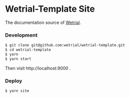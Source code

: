 # Wetrial-Template Site

The documentation source of [Wetrial](https://github.com/wetrial/wetrial/blob/master).

### Development

```bash
$ git clone git@github.com:wetrial/wetrial-template.git
$ cd wetrial-template
$ yarn
$ yarn start
```

Then visit http://localhost:9000 .

### Deploy

```
$ yarn site
```
